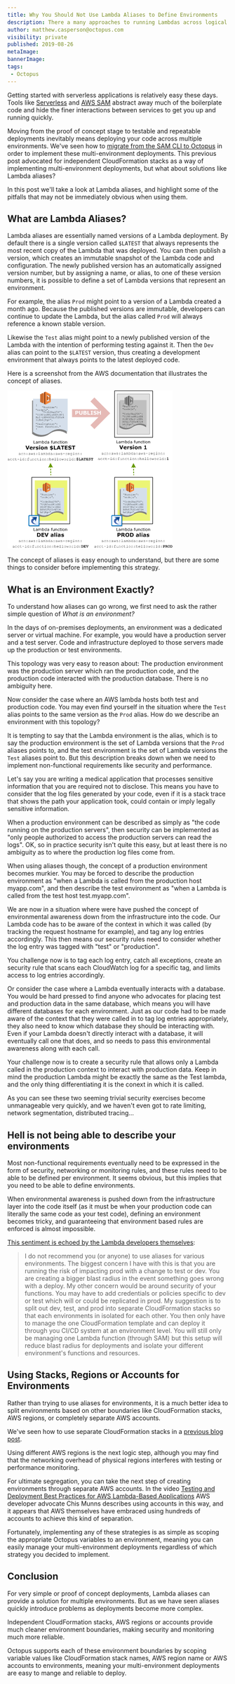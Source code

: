 ```yaml
---
title: Why You Should Not Use Lambda Aliases to Define Environments
description: There a many approaches to running Lambdas across logical environments, but you need to be wary of the pitfalls when using aliases.
author: matthew.casperson@octopus.com
visibility: private
published: 2019-08-26
metaImage:
bannerImage:
tags:
 - Octopus
---
```


Getting started with serverless applications is relatively easy these days. Tools like [Serverless](https://serverless.com/) and [AWS SAM](https://aws.amazon.com/serverless/sam/) abstract away much of the boilerplate code and hide the finer interactions between services to get you up and running quickly.

Moving from the proof of concept stage to testable and repeatable deployments inevitably means deploying your code across multiple environments. We've seen how to [migrate from the SAM CLI to Octopus](/blog/2019-08/aws-sam-and-octopus/index.md) in order to implement these multi-environment deployments. This previous post advocated for independent CloudFormation stacks as a way of implementing multi-environment deployments, but what about solutions like Lambda aliases?

In this post we'll take a look at Lambda aliases, and highlight some of the pitfalls that may not be immediately obvious when using them.

## What are Lambda Aliases?

Lambda aliases are essentially named versions of a Lambda deployment. By default there is a single version called `$LATEST` that always represents the most recent copy of the Lambda that was deployed. You can then publish a version, which creates an immutable snapshot of the Lambda code and configuration. The newly published version has an automatically assigned version number, but by assigning a name, or alias, to one of these version numbers, it is possible to define a set of Lambda versions that represent an environment.

For example, the alias `Prod` might point to a version of a Lambda created a month ago. Because the published versions are immutable, developers can continue to update the Lambda, but the alias called `Prod` will always reference a known stable version.

Likewise the `Test` alias might point to a newly published version of the Lambda with the intention of performing testing against it. Then the `Dev` alias can point to the `$LATEST` version, thus creating a development environment that always points to the latest deployed code.

Here is a screenshot from the AWS documentation that illustrates the concept of aliases.

![](alias-diagram.png "width=500")

The concept of aliases is easy enough to understand, but there are some things to consider before implementing this strategy.

## What is an Environment Exactly?

To understand how aliases can go wrong, we first need to ask the rather simple question of *What is an environment?*

In the days of on-premises deployments, an environment was a dedicated server or virtual machine. For example, you would have a production server and a test server. Code and infrastructure deployed to those servers made up the production or test environments.

This topology was very easy to reason about: The production environment was the production server which ran the production code, and the production code interacted with the production database. There is no ambiguity here.

Now consider the case where an AWS lambda hosts both test and production code. You may even find yourself in the situation where the `Test` alias points to the same version as the `Prod` alias. How do we describe an environment with this topology?

It is tempting to say that the Lambda environment is the alias, which is to say the production environment is the set of Lambda versions that the `Prod` aliases points to, and the test environment is the set of Lambda versions the `Test` aliases point to. But this description breaks down when we need to implement non-functional requirements like security and performance.

Let's say you are writing a medical application that processes sensitive information that you are required not to disclose. This means you have to consider that the log files generated by your code, even if it is a stack trace that shows the path your application took, could contain or imply legally sensitive information.

When a production environment can be described as simply as "the code running on the production servers", then security can be implemented as "only people authorized to access the production servers can read the logs". OK, so in practice security isn't quite this easy, but at least there is no ambiguity as to where the production log files come from.

When using aliases though, the concept of a production environment becomes murkier. You may be forced to describe the production environment as "when a Lambda is called from the production host myapp.com", and then describe the test environment as "when a Lambda is called from the test host test.myapp.com".

We are now in a situation where were have pushed the concept of environmental awareness down from the infrastructure into the code. Our Lambda code has to be aware of the context in which it was called (by tracking the request hostname for example), and tag any log entries accordingly. This then means our security rules need to consider whether the log entry was tagged with "test" or "production".

You challenge now is to tag each log entry, catch all exceptions, create an security rule that scans each CloudWatch log for a specific tag, and limits access to log entries accordingly.

Or consider the case where a Lambda eventually interacts with a database. You would be hard pressed to find anyone who advocates for placing test and production data in the same database, which means you will have different databases for each environment. Just as our code had to be made aware of the context that they were called in to tag log entries appropriately, they also need to know which database they should be interacting with. Even if your Lambda doesn't directly interact with a database, it will eventually call one that does, and so needs to pass this environmental awareness along with each call.

Your challenge now is to create a security rule that allows only a Lambda called in the production context to interact with production data. Keep in mind the production Lambda might be exactly the same as the Test lambda, and the only thing differentiating it is the conext in which it is called.

As you can see these two seeming trivial security exercises become unmanageable very quickly, and we haven't even got to rate limiting, network segmentation, distributed tracing...

## Hell is not being able to describe your environments

Most non-functional requirements eventually need to be expressed in the form of security, networking or monitoring rules, and these rules need to be able to be defined per environment. It seems obvious, but this implies that you need to be able to define environments.

When environmental awareness is pushed down from the infrastructure layer into the code itself (as it must be when your production code can literally the same code as your test code), defining an environment becomes tricky, and guaranteeing that environment based rules are enforced is almost impossible.

[This sentiment is echoed by the Lambda developers themselves](https://github.com/awslabs/serverless-application-model/issues/220?source=post_page---------------------------#issuecomment-349054599):

> I do not recommend you (or anyone) to use aliases for various environments. The biggest concern I have with this is that you are running the risk of impacting prod with a change to test or dev. You are creating a bigger blast radius in the event something goes wrong with a deploy. My other concern would be around security of your functions. You may have to add credentials or policies specific to dev or test which will or could be replicated in prod. My suggestion is to split out dev, test, and prod into separate CloudFormation stacks so that each environments in isolated for each other. You then only have to manage the one CloudFormation template and can deploy it through you CI/CD system at an environment level. You will still only be managing one Lambda function (through SAM) but this setup will reduce blast radius for deployments and isolate your different environment's functions and resources.

## Using Stacks, Regions or Accounts for Environments

Rather than trying to use aliases for environments, it is a much better idea to split environments based on other boundaries like CloudFormation stacks, AWS regions, or completely separate AWS accounts.

We've seen how to use separate CloudFormation stacks in a [previous blog post](/blog/2019-08/aws-sam-and-octopus/index.md).

Using different AWS regions is the next logic step, although you may find that the networking overhead of physical regions interferes with testing or performance monitoring.

For ultimate segregation, you can take the next step of creating environments through separate AWS accounts. In the video [Testing and Deployment Best Practices for AWS Lambda-Based Applications](https://www.youtube.com/watch?v=zJQDAsWm-5k) AWS developer advocate Chis Munns describes using accounts in this way, and it appears that AWS themselves have embraced using hundreds of accounts to achieve this kind of separation.

Fortunately, implementing any of these strategies is as simple as scoping the appropriate Octopus variables to an environment, meaning you can easily manage your multi-environment deployments regardless of which strategy you decided to implement.

## Conclusion

For very simple or proof of concept deployments, Lambda aliases can provide a solution for multiple environments. But as we have seen aliases quickly introduce problems as deployments become more complex.

Independent CloudFormation stacks, AWS regions or accounts provide much cleaner environment boundaries, making security and monitoring much more reliable.

Octopus supports each of these environment boundaries by scoping variable values like CloudFormation stack names, AWS region name or AWS accounts to environments, meaning your multi-environment deployments are easy to mange and reliable to deploy.

